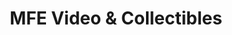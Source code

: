 ---
title: "MFE Video & Collectibles"
url: /huntington/mfe-video-und-collectibles/
shop: Videothek
---